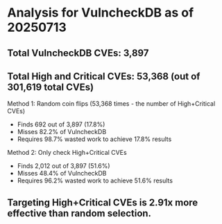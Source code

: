 # Analysis for VulncheckDB as of 20250713

## Total VulncheckDB CVEs: 3,897
## Total High and Critical CVEs: 53,368 (out of 301,619 total CVEs)

Method 1: Random coin flips (53,368 times - the number of High+Critical CVEs)
  - Finds 692 out of 3,897 (17.8%)
  - Misses 82.2% of VulncheckDB
  - Requires 98.7% wasted work to achieve 17.8% results

Method 2: Only check High+Critical CVEs
  - Finds 2,012 out of 3,897 (51.6%)
  - Misses 48.4% of VulncheckDB
  - Requires 96.2% wasted work to achieve 51.6% results

## Targeting High+Critical CVEs is 2.91x more effective than random selection.
